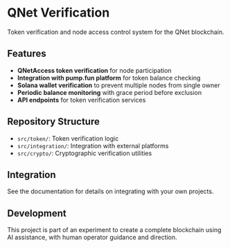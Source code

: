 # QNet Verification

Token verification and node access control system for the QNet blockchain.

## Features

- **QNetAccess token verification** for node participation
- **Integration with pump.fun platform** for token balance checking
- **Solana wallet verification** to prevent multiple nodes from single owner
- **Periodic balance monitoring** with grace period before exclusion
- **API endpoints** for token verification services

## Repository Structure

- `src/token/`: Token verification logic
- `src/integration/`: Integration with external platforms
- `src/crypto/`: Cryptographic verification utilities

## Integration

See the documentation for details on integrating with your own projects.

## Development

This project is part of an experiment to create a complete blockchain using AI assistance,
with human operator guidance and direction.
